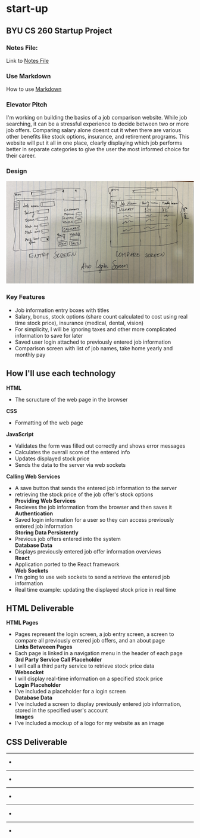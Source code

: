 # start-up
## BYU CS 260 Startup Project

### Notes File:
Link to [Notes File](https://github.com/tyguyreeses/start-up/blob/e61dfe6a541e9408420c8a6f8063d51671e49c7b/notes.md)

### Use Markdown
How to use [Markdown](https://docs.github.com/en/get-started/writing-on-github/getting-started-with-writing-and-formatting-on-github/basic-writing-and-formatting-syntax)

### Elevator Pitch

I'm working on building the basics of a job comparison website. While job searching, it can be a stressful experience to decide between two or more job offers. Comparing salary alone doesnt cut it when there are various other benefits like stock options, insurance, and retirement programs. This website will put it all in one place, clearly displaying which job performs better in separate categories to give the user the most informed choice for their career.

### Design
![Image of my sketch of a data entry screen and for a comparison screen](/startup-design.jpg)

### Key Features
- Job information entry boxes with titles
- Salary, bonus, stock options (share count calculated to cost using real time stock price), insurance (medical, dental, vision)
- For simplicity, I will be ignoring taxes and other more complicated information to save for later
- Saved user login attached to previously entered job information
- Comparison screen with list of job names, take home yearly and monthly pay


## How I'll use each technology
**HTML**
- The scructure of the web page in the browser

**CSS**
- Formatting of the web page

**JavaScript**
- Validates the form was filled out correctly and shows error messages
- Calculates the overall score of the entered info
- Updates displayed stock price
- Sends the data to the server via web sockets

**Calling Web Services**
- A save button that sends the entered job information to the server
- retrieving the stock price of the job offer's stock options  
**Providing Web Services**
- Recieves the job information from the browser and then saves it  
**Authentication**
- Saved login information for a user so they can access previously entered job information  
**Storing Data Persistently**
- Previous job offers entered into the system  
**Database Data**
- Displays previously entered job offer information overviews  
**React**
- Application ported to the React framework  
**Web Sockets**
- I'm going to use web sockets to send a retrieve the entered job information  
- Real time example: updating the displayed stock price in real time

## HTML Deliverable

**HTML Pages**
- Pages represent the login screen, a job entry screen, a screen to compare all previously entered job offers, and an about page  
**Links Betweeen Pages**
- Each page is linked in a navigation menu in the header of each page  
**3rd Party Service Call Placeholder**
- I will call a third party service to retrieve stock price data  
**Websocket**
- I will display real-time information on a specified stock price  
**Login Placeholder**
- I've included a placeholder for a login screen  
**Database Data**
- I've included a screen to display previously entered job information, stored in the specified user's account  
**Images**
- I've included a mockup of a logo for my website as an image  
## CSS Deliverable

****
- 

****
- 

****
- 

****
- 

****
- 
